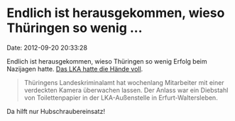 Endlich ist herausgekommen, wieso Thüringen so wenig \...
=========================================================

Date: 2012-09-20 20:33:28

Endlich ist herausgekommen, wieso Thüringen so wenig Erfolg beim
Nazijagen hatte. [Das LKA hatte die Hände
voll](http://www.mdr.de/thueringen/klopapierdieb_thueringen_lka100.html).

> Thüringens Landeskriminalamt hat wochenlang Mitarbeiter mit einer
> verdeckten Kamera überwachen lassen. Der Anlass war ein Diebstahl von
> Toilettenpapier in der LKA-Außenstelle in Erfurt-Waltersleben.

Da hilft nur Hubschraubereinsatz!
